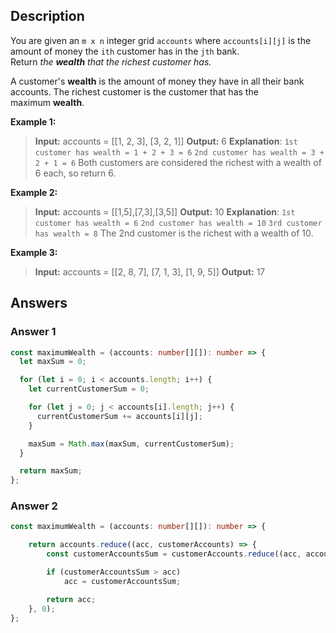 ## Description

You are given an `m x n` integer grid `accounts` where `accounts[i][j]` is the amount of money the `i​​​​​​​​​​​th​​​​` customer has in the `j​​​​​​​​​​​th`​​​​ bank. Return _the **wealth** that the richest customer has._

A customer's **wealth** is the amount of money they have in all their bank accounts. The richest customer is the customer that has the maximum **wealth**.

**Example 1:**
>**Input:** accounts = \[[1, 2, 3], [3, 2, 1]]
>**Output:** 6
>**Explanation**:
>`1st customer has wealth = 1 + 2 + 3 = 6`
>`2nd customer has wealth = 3 + 2 + 1 = 6`
>Both customers are considered the richest with a wealth of 6 each, so return 6.

**Example 2:**
>**Input:** accounts = \[[1,5],[7,3],[3,5]]
>**Output:** 10
>**Explanation**:
>`1st customer has wealth = 6`
>`2nd customer has wealth = 10`
>`3rd customer has wealth = 8`
>The 2nd customer is the richest with a wealth of 10.

**Example 3:**
>**Input:** accounts = \[[2, 8, 7], [7, 1, 3], [1, 9, 5]]
>**Output:** 17

## Answers

### Answer 1

```typescript
const maximumWealth = (accounts: number[][]): number => {
  let maxSum = 0;

  for (let i = 0; i < accounts.length; i++) {
    let currentCustomerSum = 0;

    for (let j = 0; j < accounts[i].length; j++) {
      currentCustomerSum += accounts[i][j];
    }

    maxSum = Math.max(maxSum, currentCustomerSum);
  }

  return maxSum;
};
```
### Answer 2

```typescript
const maximumWealth = (accounts: number[][]): number => {

    return accounts.reduce((acc, customerAccounts) => {
        const customerAccountsSum = customerAccounts.reduce((acc, accountValue) => acc += accountValue, 0);

        if (customerAccountsSum > acc)
            acc = customerAccountsSum;

        return acc;
    }, 0);
};
```